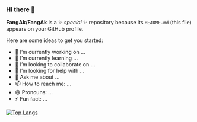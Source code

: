 ### Hi there 👋


**FangAk/FangAk** is a ✨ _special_ ✨ repository because its `README.md` (this file) appears on your GitHub profile.

Here are some ideas to get you started:

- 🔭 I’m currently working on ...
- 🌱 I’m currently learning ...
- 👯 I’m looking to collaborate on ...
- 🤔 I’m looking for help with ...
- 💬 Ask me about ...
- 📫 How to reach me: ...
- 😄 Pronouns: ...
- ⚡ Fun fact: ...
<!-- [![Anurag's GitHub stats](https://github-readme-stats.vercel.app/api?username=FangAk)](https://github.com/anuraghazra/github-readme-stats) -->
[![Top Langs](https://github-readme-stats.vercel.app/api/top-langs/?username=FangAk)](https://github.com/anuraghazra/github-readme-stats)

